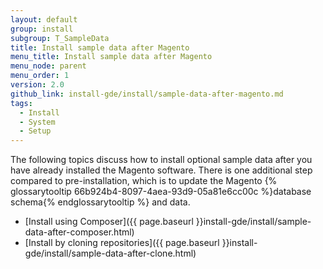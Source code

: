 ```yaml
---
layout: default
group: install
subgroup: T_SampleData
title: Install sample data after Magento
menu_title: Install sample data after Magento
menu_node: parent
menu_order: 1
version: 2.0
github_link: install-gde/install/sample-data-after-magento.md
tags:
  - Install
  - System
  - Setup
---
```



The following topics discuss how to install optional sample data after you have already installed the Magento software. There is one additional step compared to pre-installation, which is to update the Magento {% glossarytooltip 66b924b4-8097-4aea-93d9-05a81e6cc00c %}database schema{% endglossarytooltip %} and data.

*	[Install using Composer]({{ page.baseurl }}install-gde/install/sample-data-after-composer.html)
*	[Install by cloning repositories]({{ page.baseurl }}install-gde/install/sample-data-after-clone.html)
